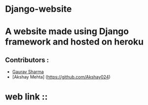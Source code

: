 # Django-website

# A website made using Django framework and hosted on heroku 

Contributors :
-------
- [Gaurav Sharma](https://github.com/Gauravbat)
- [Akshay Mehta] (https://github.com/Akshay024)

# web link ::
